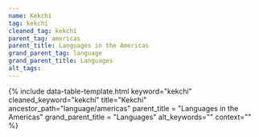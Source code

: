 ```yaml
---
name: Kekchí
tag: kekchí
cleaned_tag: kekchí
parent_tag: americas
parent_title: Languages in the Americas
grand_parent_tag: language
grand_parent_title: Languages
alt_tags: 
---
```


{% include data-table-template.html 
  keyword="kekchí" 
  cleaned_keyword="kekchí" 
  title="Kekchí"
  ancestor_path="language/americas" 
  parent_title = "Languages in the Americas"
  grand_parent_title = "Languages"
  alt_keywords=""
  context=""
%}

